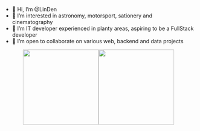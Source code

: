 - 👋 Hi, I’m @LinDen
- 👀 I’m interested in astronomy, motorsport, sationery and cinematography
- 🌱 I’m IT developer experienced in planty areas, aspiring to be a FullStack developer
- 💞️ I’m open to collaborate on various web, backend and data projects


<!---
ClipLee/ClipLee is a ✨ special ✨ repository because its `README.md` (this file) appears on your GitHub profile.
You can click the Preview link to take a look at your changes.
--->


<div style="display: flex; justify-content: center;">
  <a href="https://github.com/Lin-Den-Dev/">
    <img height=200 align="center" src="https://github-readme-stats.vercel.app/api?username=Lin-Den-Dev" />
  </a>
  <a href="https://github.com/Lin-Den-Dev/">
    <img height=200 align="center" src="https://github-readme-stats.vercel.app/api/top-langs?username=Lin-Den-Dev&layout=compact&langs_count=8&card_width=320&hide=jupyter%20notebook" />
  </a>
</div>
